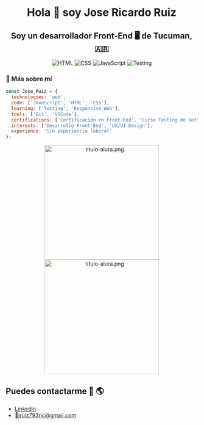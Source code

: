 <h1 align="center">Hola 👋 soy Jose Ricardo Ruiz</h1>

<div align="center">
  <h2>Soy un desarrollador Front-End 🖥️ de Tucuman, 🇦🇷</h2>
  
  ![HTML](https://img.shields.io/badge/HTML-brown)
  ![CSS](https://img.shields.io/badge/CSS-blue)
  ![JavaScript](https://img.shields.io/badge/JavaScript-yellow)
  ![Testing](https://img.shields.io/badge/Testing-Software-border)
</div>

### 📕 Más sobre mí

```js
const Jose_Ruiz = {
  technologies: 'web',
  code: ['JavaScript', 'HTML', 'CSS'],
  learning: ['Testing', 'Responsive_Web'],
  tools: ['Git', 'VSCode'],
  certifications: ['Certificación en Front-End', 'Curso Testing de Software'],
  interests: ['Desarrollo Front-End', 'UX/UI Design'],
  experience: 'Sin experiencia laboral'
};
```

<div align="center">
  <img src="https://i.postimg.cc/zGt3Zhr8/titulo-alura.png" alt="titulo-alura.png" width="300" /> 
  <img src="https://i.postimg.cc/zGt3Zhr8/titulo-alura.png" alt="titulo-alura.png" width="300" /> 
</div>

<div >
  
## Puedes contactarme 📲 🌎
 - [Linkedin](https://www.linkedin.com/in/josé-ricardo-ruiz-039838248/)
 - 📧jruiz793ric@gmail.com
</div>
